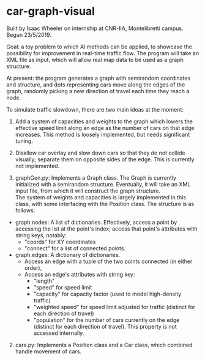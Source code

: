 # car-graph-visual

Built by Isaac Wheeler on internship at CNR-IIA, Montelibretti campus. Begun 23/5/2019.  

Goal: a toy problem to which AI methods can be applied, to showcase the possibility for improvement in real-time traffic 
flow. The program will take an XML file as input, which will allow real map data to be used as a graph structure.  

At present: the program generates a graph with semirandom coordinates and structure, and dots representing cars move 
along the edges of the graph, randomly picking a new direction of travel each time they reach a node.


To simulate traffic slowdown, there are two main ideas at the moment:
1. Add a system of capacities and weights to the graph which lowers the effective speed limit along an edge as the number 
of cars on that edge increases. This method is loosely implemented, but needs significant tuning.
2. Disallow car overlay and slow down cars so that they do not collide visually; separate them on opposite sides of the 
edge. This is currently not implemented.

1. graphGen.py:
Implements a Graph class. 
The Graph is currently initialized with a semirandom structure. Eventually, it will take an XML input file, from which it
will construct the graph structure.  
The system of weights and capacities is largely implemented in this class, with some interfacing with the Position class.
The structure is as follows:
* graph.nodes: A list of dictionaries. Effectively, access a point by accessing the list at the point's index; access that point's attributes with string keys, notably:
    * "coords" for XY coordinates 
    * "connect" for a list of connected points.
* graph.edges: A dictionary of dictionaries. 
    * Access an edge with a tuple of the two points connected (in either order), 
    * Access an edge's attributes with string key:
        * "length" 
        * "speed" for speed limit
        * "capacity" for capacity factor (used to model high-density traffic)
        * "weighted speed" for speed limit adjusted for traffic (distinct for each direction of travel)
        * "population" for the number of cars currently on the edge (distinct for each direction of travel). This property is not accessed internally.

        
  
2. cars.py:
Implements a Position class and a Car class, which combined handle movement of cars.